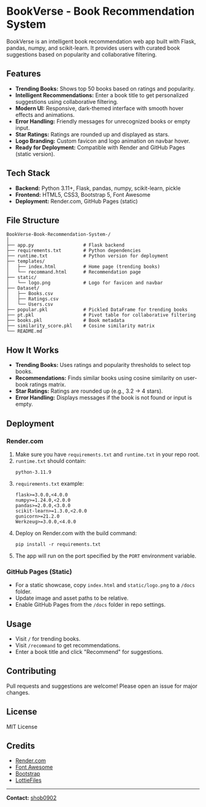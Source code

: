 # BookVerse - Book Recommendation System

BookVerse is an intelligent book recommendation web app built with Flask, pandas, numpy, and scikit-learn. It provides users with curated book suggestions based on popularity and collaborative filtering.

## Features

- **Trending Books:** Shows top 50 books based on ratings and popularity.
- **Intelligent Recommendations:** Enter a book title to get personalized suggestions using collaborative filtering.
- **Modern UI:** Responsive, dark-themed interface with smooth hover effects and animations.
- **Error Handling:** Friendly messages for unrecognized books or empty input.
- **Star Ratings:** Ratings are rounded up and displayed as stars.
- **Logo Branding:** Custom favicon and logo animation on navbar hover.
- **Ready for Deployment:** Compatible with Render and GitHub Pages (static version).

## Tech Stack

- **Backend:** Python 3.11+, Flask, pandas, numpy, scikit-learn, pickle
- **Frontend:** HTML5, CSS3, Bootstrap 5, Font Awesome
- **Deployment:** Render.com, GitHub Pages (static)

## File Structure

```
BookVerse-Book-Recommendation-System-/
│
├── app.py                  # Flask backend
├── requirements.txt        # Python dependencies
├── runtime.txt             # Python version for deployment
├── templates/
│   ├── index.html          # Home page (trending books)
│   └── recommand.html      # Recommendation page
├── static/
│   └── logo.png            # Logo for favicon and navbar
├── Dataset/
│   ├── Books.csv
│   ├── Ratings.csv
│   └── Users.csv
├── popular.pkl             # Pickled DataFrame for trending books
├── pt.pkl                  # Pivot table for collaborative filtering
├── books.pkl               # Book metadata
├── similarity_score.pkl    # Cosine similarity matrix
└── README.md
```

## How It Works

- **Trending Books:** Uses ratings and popularity thresholds to select top books.
- **Recommendations:** Finds similar books using cosine similarity on user-book ratings matrix.
- **Star Ratings:** Ratings are rounded up (e.g., 3.2 → 4 stars).
- **Error Handling:** Displays messages if the book is not found or input is empty.

## Deployment

### Render.com

1. Make sure you have `requirements.txt` and `runtime.txt` in your repo root.
2. `runtime.txt` should contain:
    ```
    python-3.11.9
    ```
3. `requirements.txt` example:
    ```
    flask>=3.0.0,<4.0.0
    numpy>=1.24.0,<2.0.0
    pandas>=2.0.0,<3.0.0
    scikit-learn>=1.3.0,<2.0.0
    gunicorn>=21.2.0
    Werkzeug>=3.0.0,<4.0.0
    ```
4. Deploy on Render.com with the build command:
    ```
    pip install -r requirements.txt
    ```
5. The app will run on the port specified by the `PORT` environment variable.

### GitHub Pages (Static)

- For a static showcase, copy `index.html` and `static/logo.png` to a `/docs` folder.
- Update image and asset paths to be relative.
- Enable GitHub Pages from the `/docs` folder in repo settings.

## Usage

- Visit `/` for trending books.
- Visit `/recommand` to get recommendations.
- Enter a book title and click "Recommend" for suggestions.

## Contributing

Pull requests and suggestions are welcome! Please open an issue for major changes.

## License

MIT License

## Credits

- [Render.com](https://render.com/)
- [Font Awesome](https://fontawesome.com/)
- [Bootstrap](https://getbootstrap.com/)
- [LottieFiles](https://lottiefiles.com/)

---

**Contact:** [shob0902](https://github.com/shob0902)